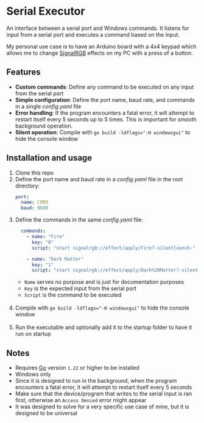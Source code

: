 # Serial Executor

An interface between a serial port and Windows commands. It listens for input from a serial port and executes a command based on the input.

My personal use case is to have an Arduino board with a 4x4 keypad which allows me to change [SignalRGB](https://signalrgb.com/) effects on my PC with a press of a button.

## Features

* **Custom commands**: Define any command to be executed on any input from the serial port
* **Simple configuration**: Define the port name, baud rate, and commands in a single *config.yaml* file
* **Error handling**: If the program encounters a fatal error, it will attempt to restart itself every 5 seconds up to 5 times. This is important for smooth background operation.
* **Silent operation**: Compile with `go build -ldflags="-H windowsgui"` to hide the console window

## Installation and usage

1. Clone this repo
2. Define the port name and baud rate in a *config.yaml* file in the root directory:
    ```yaml
    port:
      name: COM3
      baud: 9600
    ```
3. Define the commands in the same *config.yaml* file:
    ```yaml
      commands:
        - name: "Fire"
          key: "0"
          script: "start signalrgb://effect/apply/Fire?-silentlaunch-"
    
        - name: "Dark Matter"
          key: "1"
          script: "start signalrgb://effect/apply/Dark%20Matter?-silentlaunch-"
    ```
    * `Name` serves no purpose and is just for documentation purposes
    * `Key` is the expected input from the serial port
    * `Script` is the command to be executed
    <br><br>
4. Compile with `go build -ldflags="-H windowsgui"` to hide the console window
    <br><br>
5. Run the executable and optionally add it to the startup folder to have it run on startup

## Notes

* Requires [Go](https://go.dev/doc/install) version `1.22` or higher to be installed
* Windows only
* Since it is designed to run in the background, when the program encounters a fatal error, it will attempt to restart itself every 5 seconds
* Make sure that the device/program that writes to the serial input is ran first, otherwise an `Access Denied` error might appear
* It was designed to solve for a very specific use case of mine, but it is designed to be universal


